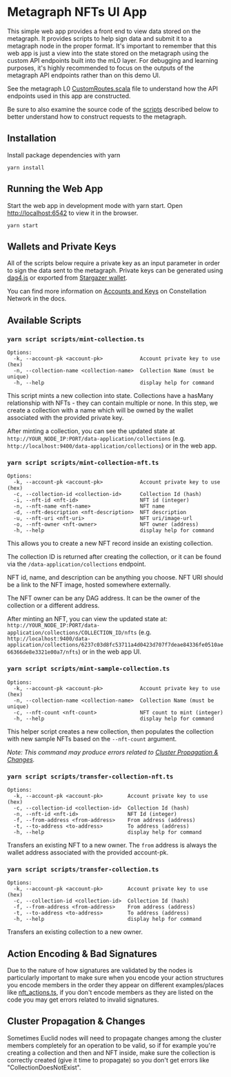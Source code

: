 # Metagraph NFTs UI App

This simple web app provides a front end to view data stored on the metagraph. It provides scripts to help sign data and submit it to a metagraph node in the proper format. It's important to remember that this web app is just a view into the state stored on the metagraph using the custom API endpoints built into the mL0 layer. For debugging and learning purposes, it's highly recommended to focus on the outputs of the metagraph API endpoints rather than on this demo UI. 

See the metagraph L0 [CustomRoutes.scala](../template/modules/l0/src/main/scala/com/my/nft/l0/custom_routes/CustomRoutes.scala) file to understand how the API endpoints used in this app are constructed. 


Be sure to also examine the source code of the [scripts](./scripts) described below to better understand how to construct requests to the metagraph. 


## Installation
Install package dependencies with yarn

`yarn install`


## Running the Web App
Start the web app in development mode with yarn start. Open [http://localhost:6542](http://localhost:6542) to view it in the browser.

`yarn start`

## Wallets and Private Keys
All of the scripts below require a private key as an input parameter in order to sign the data sent to the metagraph. Private keys can be generated using [dag4.js](https://docs.constellationnetwork.io/hypergraph/dag4-wallets#interacting-with-wallets) or exported from [Stargazer wallet](https://play.google.com/store/apps/details?id=com.stargazer). 

You can find more information on [Accounts and Keys](https://docs.constellationnetwork.io/metagraphs/accounts) on Constellation Network in the docs.

## Available Scripts

### `yarn script scripts/mint-collection.ts`

```
Options:
  -k, --account-pk <account-pk>            Account private key to use (hex)
  -n, --collection-name <collection-name>  Collection Name (must be unique)
  -h, --help                               display help for command
```

This script mints a new collection into state. Collections have a hasMany relationship with NFTs - they can contain multiple or none. In this step, we create a collection with a name which will be owned by the wallet associated with the provided private key. 

After minting a collection, you can see the updated state at `http://YOUR_NODE_IP:PORT/data-application/collections` (e.g. `http://localhost:9400/data-application/collections`) or in the web app.


### `yarn script scripts/mint-collection-nft.ts`

```
Options:
  -k, --account-pk <account-pk>            Account private key to use (hex)
  -c, --collection-id <collection-id>      Collection Id (hash)
  -i, --nft-id <nft-id>                    NFT id (integer)
  -n, --nft-name <nft-name>                NFT name
  -d, --nft-description <nft-description>  NFT description
  -u, --nft-uri <nft-uri>                  NFT uri/image-url
  -o, --nft-owner <nft-owner>              NFT owner (address)
  -h, --help                               display help for command
```
This allows you to create a new NFT record inside an existing collection. 

The collection ID is returned after creating the collection, or it can be found via the `/data-application/collections` endpoint. 

NFT id, name, and description can be anything you choose. NFT URI should be a link to the NFT image, hosted somewhere externally. 

The NFT owner can be any DAG address. It can be the owner of the collection or a different address. 

After minting an NFT, you can view the updated state at: `http://YOUR_NODE_IP:PORT/data-application/collections/COLLECTION_ID/nfts` (e.g. `http://localhost:9400/data-application/collections/6237c03d8fc53711a4d0423d707f7deae84336fe0510ae66366de8e3321e00a7/nfts`) or in the web app UI.


### `yarn script scripts/mint-sample-collection.ts`

```
Options:
  -k, --account-pk <account-pk>            Account private key to use (hex)
  -n, --collection-name <collection-name>  Collection Name (must be unique)
  -c, --nft-count <nft-count>              NFT count to mint (integer)
  -h, --help                               display help for command
```

This helper script creates a new collection, then populates the collection with new sample NFTs based on the `--nft-count` argument.

_Note: This command may produce errors related to [Cluster Propagation & Changes](#cluster-propagation--changes)._

### `yarn script scripts/transfer-collection-nft.ts`

```
Options:
  -k, --account-pk <account-pk>        Account private key to use (hex)
  -c, --collection-id <collection-id>  Collection Id (hash)
  -n, --nft-id <nft-id>                NFT Id (integer)
  -f, --from-address <from-address>    From address (address)
  -t, --to-address <to-address>        To address (address)
  -h, --help                           display help for command
```

Transfers an existing NFT to a new owner. The `from` address is always the wallet address associated with the provided account-pk.

### `yarn script scripts/transfer-collection.ts`

```
Options:
  -k, --account-pk <account-pk>        Account private key to use (hex)
  -c, --collection-id <collection-id>  Collection Id (hash)
  -f, --from-address <from-address>    From address (address)
  -t, --to-address <to-address>        To address (address)
  -h, --help                           display help for command
```

Transfers an existing collection to a new owner.


## Action Encoding & Bad Signatures

Due to the nature of how signatures are validated by the nodes is particularly important to make sure when you encode your action structures you encode members in the order they appear on different examples/places like [nft_actions.ts](https://github.com/Constellation-Labs/metagraph-examples/blob/6c245fe6be97b9494db38fb0658909627a1688bf/examples/DataApi-NFT/sample-ui/scripts/types/nft_actions.ts), if you don't encode members as they are listed on the code you may get errors related to invalid signatures.

## Cluster Propagation & Changes

Sometimes Euclid nodes will need to propagate changes among the cluster members completely for an operation to be valid, so if for example you're creating a collection and then and NFT inside, make sure the collection is correctly created (give it time to propagate) so you don't get errors like "CollectionDoesNotExist".
